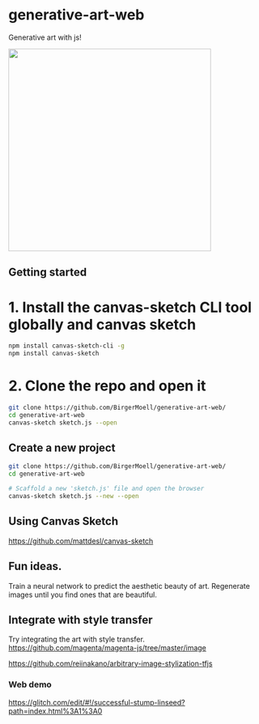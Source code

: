 # generative-art-web
Generative art with js!

<img height="400px" src="https://i.imgur.com/Xg6UZV6.png"/>

## Getting started

###
# 1. Install the canvas-sketch CLI tool globally and canvas sketch
```bash
npm install canvas-sketch-cli -g
npm install canvas-sketch
```
# 2. Clone the repo and open it
```bash
git clone https://github.com/BirgerMoell/generative-art-web/
cd generative-art-web
canvas-sketch sketch.js --open
```

## Create a new project

```bash
git clone https://github.com/BirgerMoell/generative-art-web/
cd generative-art-web

# Scaffold a new 'sketch.js' file and open the browser
canvas-sketch sketch.js --new --open
```

## Using Canvas Sketch
https://github.com/mattdesl/canvas-sketch


## Fun ideas.
Train a neural network to predict the aesthetic beauty of art. Regenerate images until you find ones that are beautiful.

## Integrate with style transfer
Try integrating the art with style transfer.
https://github.com/magenta/magenta-js/tree/master/image

https://github.com/reiinakano/arbitrary-image-stylization-tfjs

### Web demo
https://glitch.com/edit/#!/successful-stump-linseed?path=index.html%3A1%3A0
